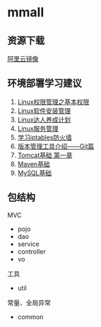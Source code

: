 # mmall

## 资源下载

[阿里云镜像](http://mirrors.aliyun.com)

## 环境部署学习建议

1. [Linux权限管理之基本权限](https://www.imooc.com/learn/481)
2. [Linux软件安装管理](https://www.imooc.com/learn/447)
3. [Linux达人养成计划](https://www.imooc.com/learn/175)
4. [Linux服务管理](https://www.imooc.com/learn/537)
5. [学习iptables防火墙](https://www.imooc.com/learn/389)
6. [版本管理工具介绍——Git篇](https://www.imooc.com/learn/208)
7. [Tomcat基础 第一章](https://www.imooc.com/learn/166)
8. [Maven基础](https://www.imooc.com/learn/443)
9. [MySQL基础](https://www.imooc.com/learn/122)


## 包结构

MVC

* pojo
* dao
* service
* controller
* vo

工具

* util

常量、全局异常

* common